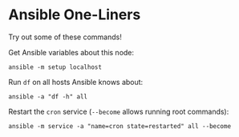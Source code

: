 # Ansible One-Liners

Try out some of these commands!

Get Ansible variables about this node:

```
ansible -m setup localhost
```

Run `df` on all hosts Ansible knows about:

```
ansible -a "df -h" all
```

Restart the `cron` service (`--become` allows running root commands):
```
ansible -m service -a "name=cron state=restarted" all --become
```